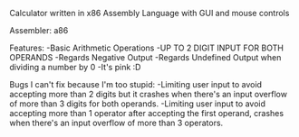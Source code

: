 Calculator written in x86 Assembly Language
with GUI and mouse controls

Assembler: a86

Features:
	-Basic Arithmetic Operations
	-UP TO 2 DIGIT INPUT FOR BOTH OPERANDS
	-Regards Negative Output
	-Regards Undefined Output when dividing a number by 0
	-It's pink :D

Bugs I can't fix because I'm too stupid:
	-Limiting user input to avoid accepting more than 2 digits but it crashes when there's an input overflow of more than 3 digits for both operands.
	-Limiting user input to avoid accepting more than 1 operator after accepting the first operand,
	crashes when there's an input overflow of more than 3 operators.